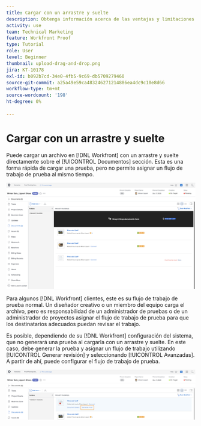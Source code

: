 ```yaml
---
title: Cargar con un arrastre y suelte
description: Obtenga información acerca de las ventajas y limitaciones de cargar archivos en [!DNL  Workfront] mediante un proceso de arrastrar y soltar.
activity: use
team: Technical Marketing
feature: Workfront Proof
type: Tutorial
role: User
level: Beginner
thumbnail: upload-drag-and-drop.png
jira: KT-10178
exl-id: b092b7cd-34e0-4fb5-9c69-db5709279460
source-git-commit: a25a49e59ca483246271214886ea4dc9c10e8d66
workflow-type: tm+mt
source-wordcount: '198'
ht-degree: 0%

---
```


# Cargar con un arrastre y suelte

Puede cargar un archivo en [!DNL Workfront] con un arrastre y suelte directamente sobre el [!UICONTROL Documentos] sección. Esta es una forma rápida de cargar una prueba, pero no permite asignar un flujo de trabajo de prueba al mismo tiempo.

![Una imagen de la [!UICONTROL Documentos] área en un [!DNL  Workfront] proyecto con el cursor sobre la lista de documentos y el [!UICONTROL Arrastre y suelte los documentos aquí] mensaje visible.](assets/drag-and-drop-1.png)

Para algunos [!DNL Workfront] clientes, este es su flujo de trabajo de prueba normal. Un diseñador creativo o un miembro del equipo carga el archivo, pero es responsabilidad de un administrador de pruebas o de un administrador de proyectos asignar el flujo de trabajo de prueba para que los destinatarios adecuados puedan revisar el trabajo.

Es posible, dependiendo de su [!DNL Workfront] configuración del sistema, que no generará una prueba al cargarla con un arrastre y suelte. En este caso, debe generar la prueba y asignar un flujo de trabajo utilizando [!UICONTROL Generar revisión] y seleccionando [!UICONTROL Avanzadas]. A partir de ahí, puede configurar el flujo de trabajo de prueba.

![Una imagen de la [!UICONTROL Documentos] área en un [!DNL  Workfront] proyecto con [!UICONTROL Generar revisión] resaltado.](assets/drag-and-drop-2.png)
